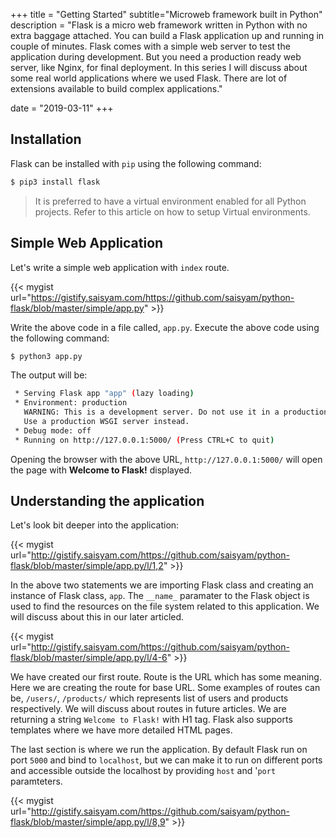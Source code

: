 +++
title = "Getting Started"
subtitle="Microweb framework built in Python"
description = "Flask is a micro web framework written in Python with no extra baggage attached. You can build a Flask application up and running in couple of minutes. Flask comes with a simple web server to test the application during development. But you need a production ready web server, like Nginx, for final deployment. In this series I will discuss about some real world applications where we used Flask. There are lot of extensions available to build complex applications."

date = "2019-03-11"
+++
## Installation

Flask can be installed with `pip` using the following command:

```bash
$ pip3 install flask
```

> It is preferred to have a virtual environment enabled for all Python projects. Refer to this article on how to setup Virtual environments.

## Simple Web Application

Let's write a simple web application with `index` route.

{{< mygist url="https://gistify.saisyam.com/https://github.com/saisyam/python-flask/blob/master/simple/app.py" >}}

Write the above code in a file called, `app.py`. Execute the above code using the following command:

```bash
$ python3 app.py
```
The output will be:

```bash
 * Serving Flask app "app" (lazy loading)
 * Environment: production
   WARNING: This is a development server. Do not use it in a production deployment.
   Use a production WSGI server instead.
 * Debug mode: off
 * Running on http://127.0.0.1:5000/ (Press CTRL+C to quit)
 ```

Opening the browser with the above URL, `http://127.0.0.1:5000/` will open the page with **Welcome to Flask!** displayed.

## Understanding the application
Let's look bit deeper into the application:


{{< mygist url="http://gistify.saisyam.com/https://github.com/saisyam/python-flask/blob/master/simple/app.py/l/1,2" >}}


In the above two statements we are importing Flask class and creating an instance of Flask class, `app`. The `__name_` paramater to the Flask object is used to find the resources on the file system related to this application. We will discuss about this in our later articled.

{{< mygist url="http://gistify.saisyam.com/https://github.com/saisyam/python-flask/blob/master/simple/app.py/l/4-6" >}}


We have created our first route. Route is the URL which has some meaning. Here we are creating the route for base URL. Some examples of routes can be, `/users/`, `/products/` which represents list of users and products respectively. We will discuss about routes in future articles. We are returning a string `Welcome to Flask!` with H1 tag. Flask also supports templates where we have more detailed HTML pages.

The last section is where we run the application. By default Flask run on port `5000` and bind to `localhost`, but we can make it to run on different ports and accessible outside the localhost by providing `host` and '`port` paramteters.

{{< mygist url="http://gistify.saisyam.com/https://github.com/saisyam/python-flask/blob/master/simple/app.py/l/8,9" >}}









